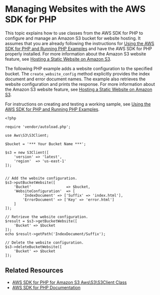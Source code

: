 # Managing Websites with the AWS SDK for PHP<a name="ConfigWebSitePHP"></a>

This topic explains how to use classes from the AWS SDK for PHP to configure and manage an Amazon S3 bucket for website hosting\. It assumes that you are already following the instructions for [Using the AWS SDK for PHP and Running PHP Examples](UsingTheMPphpAPI.md) and have the AWS SDK for PHP properly installed\. For more information about the Amazon S3 website feature, see [Hosting a Static Website on Amazon S3](WebsiteHosting.md)\.

The following PHP example adds a website configuration to the specified bucket\. The `create_website_config` method explicitly provides the index document and error document names\. The example also retrieves the website configuration and prints the response\. For more information about the Amazon S3 website feature, see [Hosting a Static Website on Amazon S3](WebsiteHosting.md)\.

 For instructions on creating and testing a working sample, see [Using the AWS SDK for PHP and Running PHP Examples](UsingTheMPphpAPI.md)\. 

```
<?php

require 'vendor/autoload.php';

use Aws\S3\S3Client;

$bucket = '*** Your Bucket Name ***';
                
$s3 = new S3Client([
    'version' => 'latest',
    'region'  => 'us-east-1'
]);

         
// Add the website configuration.
$s3->putBucketWebsite([
    'Bucket'                => $bucket,
    'WebsiteConfiguration'  => [
        'IndexDocument' => ['Suffix' => 'index.html'],
        'ErrorDocument' => ['Key' => 'error.html']
    ]
]);
        
// Retrieve the website configuration.
$result = $s3->getBucketWebsite([
    'Bucket' => $bucket
]);
echo $result->getPath('IndexDocument/Suffix');
        
// Delete the website configuration.
$s3->deleteBucketWebsite([
    'Bucket' => $bucket
]);
```

## Related Resources<a name="RelatedResources-"></a>
+ [ AWS SDK for PHP for Amazon S3 Aws\\S3\\S3Client Class](http://docs.aws.amazon.com/aws-sdk-php/v3/api/class-Aws.S3.S3Client.html) 
+ [AWS SDK for PHP Documentation](http://aws.amazon.com/documentation/sdk-for-php/)